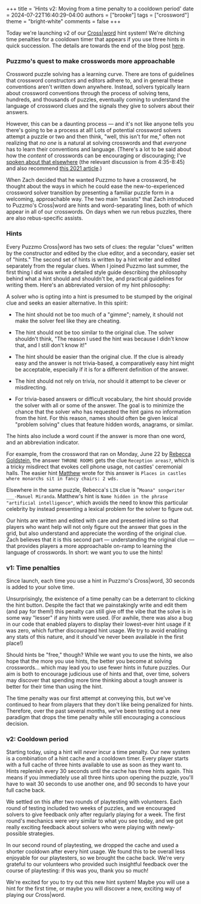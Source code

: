 +++
title = 'Hints v2: Moving from a time penalty to a cooldown period'
date = 2024-07-22T16:40:29-04:00
authors = ["brooke"]
tags = ["crossword"]
theme = "bright-white"
comments = false
+++

Today we're launching v2 of our [Cross|word](https://www.puzzmo.com/play/crossword) hint system! We're ditching time penalties for a cooldown timer that appears if you use three hints in quick succession. The details are towards the end of the blog post [here](#v2-cooldown-period).

### Puzzmo's quest to make crosswords more approachable

Crossword puzzle solving has a learning curve. There are tons of guidelines that crossword constructors and editors adhere to, and in general these conventions aren't written down anywhere. Instead, solvers typically learn about crossword conventions through the process of solving tens, hundreds, and thousands of puzzles, eventually coming to understand the language of crossword clues and the signals they give to solvers about their answers.

However, this can be a daunting process — and it's not like anyone tells you there's going to be a process at all! Lots of potential crossword solvers attempt a puzzle or two and then think, "well, this isn't for me," often not realizing that *no one* is a natural at solving crosswords and that *everyone* has to learn their conventions and language. (There's a lot to be said about how the *content* of crosswords can be encouraging or discouraging; I've [spoken about that elsewhere](https://www.twitch.tv/videos/1002528362) (the relevant discussion is from 4:35-8:45) and also recommend [this 2021 article](https://www.washingtonpost.com/lifestyle/crossword-puzzle-diversity/2021/03/10/884828e0-753c-11eb-9537-496158cc5fd9_story.html).)

When Zach decided that he wanted Puzzmo to have a crossword, he thought about the ways in which he could ease the new-to-experienced crossword solver transition by presenting a familiar puzzle form in a welcoming, approachable way. The two main "assists" that Zach introduced to Puzzmo's Cross|word are hints and word-separating lines,  both of which appear in all of our crosswords. On days when we run rebus puzzles, there are also rebus-specific assists.

### Hints

Every Puzzmo Cross|word has two sets of clues: the regular "clues" written by the constructor and edited by the clue editor, and a secondary, easier set of "hints." The second set of hints is written by a hint writer and edited separately from the regular clues. When I joined Puzzmo last summer, the first thing I did was write a detailed style guide describing the philosophy behind what a hint should and shouldn't be, and practical guidelines for writing them. Here's an abbreviated version of my hint philosophy:

A solver who is opting into a hint is presumed to be stumped by the original clue and seeks an easier alternative. In this spirit:

- The hint should not be too much of a "gimme"; namely, it should not make the solver feel like they are cheating.

- The hint should not be too similar to the original clue. The solver shouldn't think, "The reason I used the hint was because I didn't know that, and I still don't know it!"

- The hint should be easier than the original clue. If the clue is already easy and the answer is not trivia-based, a comparatively easy hint might be acceptable, especially if it is for a different definition of the answer.

- The hint should not rely on trivia, nor should it attempt to be clever or misdirecting.

- For trivia-based answers or difficult vocabulary, the hint should provide the solver with all or some of the answer. The goal is to minimize the chance that the solver who has requested the hint gains no information from the hint. For this reason, names should often be given lexical "problem solving" clues that feature hidden words, anagrams, or similar.


The hints also include a word count if the answer is more than one word, and an abbreviation indicator.

For example, from the crossword that ran on Monday, June 22 by [Rebecca Goldstein](https://www.puzzmo.com/user/xwc/rebecculous), the answer `THRONE ROOMS` gets the clue `Reception areas?`, which is a tricky misdirect that evokes cell phone usage, not castles' ceremonial halls. The easier hint [Matthew](https://www.puzzmo.com/user/xwc/mstock) wrote for this answer is `Places in castles where monarchs sit in fancy chairs: 2 wds.`

Elsewhere in the same puzzle, Rebecca's `LIN` clue is "`Moana" songwriter ___-Manuel Miranda`. Matthew's hint is `Name hidden in the phrase "artificial intelligence"`, which avoids the need to know this particular celebrity by instead presenting a lexical problem for the solver to figure out.

Our hints are written and edited with care and presented inline so that players who want help will not only figure out the answer that goes in the grid, but also understand and appreciate the wording of the original clue. Zach believes that it is this second part — understanding the original clue — that provides players a more approachable on-ramp to learning the language of crosswords. In short: we want you to use the hints!

### v1: Time penalties

Since launch, each time you use a hint in Puzzmo's Cross|word, 30 seconds is added to your solve time.

Unsurprisingly, the existence of a time penalty can be a deterrant to clicking the hint button. Despite the fact that we painstakingly write and edit them (and pay for them!) this penalty can still give off the vibe that the solve is in some way "lesser" if any hints were used. (For awhile, there was also a bug in our code that enabled players to display their lowest-ever hint usage if it was zero, which further discouraged hint usage. We try to avoid enabling any stats of this nature, and it should've never been available in the first place!)

Should hints be "free," though? While we want you to use the hints, we also hope that the more you use hints, the better you become at solving crosswords... which may lead you to use fewer hints in future puzzles. Our aim is both to encourage judicious use of hints and that, over time, solvers may discover that spending more time thinking about a tough answer is better for their time than using the hint.

The time penalty was our first attempt at conveying this, but we've continued to hear from players that they don't like being penalized for hints. Therefore, over the past several months, we've been testing out a new paradigm that drops the time penalty while still encouraging a conscious decision.

### v2: Cooldown period

Starting today, using a hint will *never* incur a time penalty. Our new system is a combination of a hint cache and a cooldown timer. Every player starts with a full cache of three hints available to use as soon as they want to. Hints replenish every 30 seconds until the cache has three hints again. This means if you immediately use all three hints upon opening the puzzle, you'll have to wait 30 seconds to use another one, and 90 seconds to have your full cache back.

We settled on this after two rounds of playtesting with volunteers. Each round of testing included two weeks of puzzles, and we encouraged solvers to give feedback only after regularly playing for a week. The first round's mechanics were very similar to what you see today, and we got really exciting feedback about solvers who were playing with newly-possible strategies.

In our second round of playtesting, we dropped the cache and used a shorter cooldown after every hint usage. We found this to be overall less enjoyable for our playtesters, so we brought the cache back. We're very grateful to our volunteers who provided such insightful feedback over the course of playtesting: if this was you, thank you so much!

We're excited for you to try out this new hint system! Maybe you will use a hint for the first time, or maybe you will discover a new, exciting way of playing our Cross|word.
